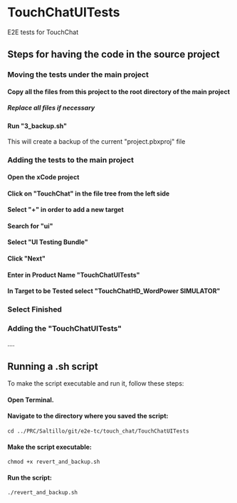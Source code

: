 # TouchChatUITests
 E2E tests for TouchChat

## Steps for having the code in the source project
### Moving the tests under the main project
#### Copy all the files from this project to the root directory of the main project
##### Replace all files if necessary
#### Run "3_backup.sh"
This will create a backup of the current "project.pbxproj" file
### Adding the tests to the main project
#### Open the xCode project
#### Click on "TouchChat" in the file tree from the left side
#### Select "+" in order to add a new target
#### Search for "ui"
#### Select "UI Testing Bundle"
#### Click "Next"
#### Enter in Product Name "TouchChatUITests"
#### In Target to be Tested select "TouchChatHD_WordPower SIMULATOR"
### Select Finished
### Adding the "TouchChatUITests"
....
## Running a .sh script
To make the script executable and run it, follow these steps:

#### Open Terminal.
#### Navigate to the directory where you saved the script:
`cd ../PRC/Saltillo/git/e2e-tc/touch_chat/TouchChatUITests ` 

#### Make the script executable:
`chmod +x revert_and_backup.sh`

#### Run the script:
`./revert_and_backup.sh`